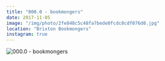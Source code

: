 ```yaml
---
title: "000.0 - bookmongers"
date: 2017-11-05
image: "/img/photo/2fe848c5c48fa7bede0fcdc8cdf076d0.jpg"
location: "Brixton Bookmongers"
instagram: true
---
```


![000.0 - bookmongers](/img/photo/2fe848c5c48fa7bede0fcdc8cdf076d0.jpg)
